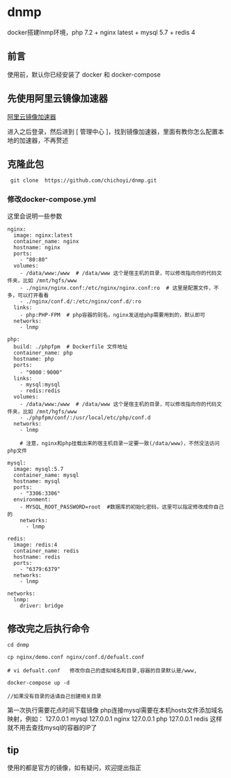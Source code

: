 # dnmp
docker搭建lnmp环境，php 7.2 + nginx latest + mysql 5.7 + redis 4

## 前言
  使用前，默认你已经安装了 docker 和 docker-compose

## 先使用阿里云镜像加速器
 
 [阿里云镜像加速器](https://dev.aliyun.com)
 
 进入之后登录，然后进到 [ 管理中心 ]，找到镜像加速器，里面有教你怎么配置本地的加速器，不再赘述
  
 ##  克隆此包
  
     git clone  https://github.com/chichoyi/dnmp.git

### 修改docker-compose.yml

 这里会说明一些参数
 
    nginx:
      image: nginx:latest
      container_name: nginx
      hostname: nginx
      ports:
        - "80:80"
      volumes:
        - /data/www:/www  # /data/www 这个是宿主机的目录，可以修改指向你的代码文件夹，比如 /mnt/hgfs/www
        - ./nginx/nginx.conf:/etc/nginx/nginx.conf:ro  # 这里是配置文件，不多，可以打开看看
        - ./nginx/conf.d/:/etc/nginx/conf.d/:ro
      links:
        - php:PHP-FPM  # php容器的别名，nginx发送给php需要用到的，默认即可
      networks:
        - lnmp
      
    php:
      build: ./phpfpm  # Dockerfile 文件地址
      container_name: php
      hostname: php
      ports:
        - "9000：9000"
      links:
        - mysql:mysql
        - redis:redis
      volumes:
        - /data/www:/www  # /data/www 这个是宿主机的目录，可以修改指向你的代码文件夹，比如 /mnt/hgfs/www
        - ./phpfpm/conf/:/usr/local/etc/php/conf.d
      networks:
        - lnmp
        
        # 注意，nginx和php挂载出来的宿主机目录一定要一致(/data/www)，不然没法访问php文件
    
    mysql:
      image: mysql:5.7
      container_name: mysql
      hostname: mysql
      ports:
        - "3306:3306"
      environment:
        - MYSQL_ROOT_PASSWORD=root  #数据库的初始化密码，这里可以指定修改成你自己的
        networks:
          - lnmp
            
    redis:
      image: redis:4
      container_name: redis
      hostname: redis
      ports:
        - "6379:6379"
      networks:
        - lnmp
        
    networks:
      lnmp:
        driver: bridge
   
   
 ## 修改完之后执行命令
  
    cd dnmp

    cp nginx/demo.conf nginx/conf.d/defualt.conf

    # vi defualt.conf   修改你自己的虚拟域名和目录,容器的目录默认是/www,
    
    docker-compose up -d
    
    //如果没有目录的话请自己创建相关目录
    
 第一次执行需要花点时间下载镜像
 php连接mysql需要在本机hosts文件添加域名映射，例如：
 127.0.0.1 mysql
 127.0.0.1 nginx
 127.0.0.1 php
 127.0.0.1 redis
 这样就不用去查找mysql的容器的IP了
 
 ## tip
 
   使用的都是官方的镜像，如有疑问，欢迎提出指正
   
